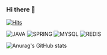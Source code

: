 ### Hi there 👋

<!--
**kmg159753/kmg159753** is a ✨ _special_ ✨ repository because its `README.md` (this file) appears on your GitHub profile.

Here are some ideas to get you started:

- 🔭 I’m currently working on ...
- 🌱 I’m currently learning ...
- 👯 I’m looking to collaborate on ...
- 🤔 I’m looking for help with ...
- 💬 Ask me about ...
- 📫 How to reach me: ...
- 😄 Pronouns: ...
- ⚡ Fun fact: ...
-->

[![Hits](https://hits.seeyoufarm.com/api/count/incr/badge.svg?url=https%3A%2F%2Fgithub.com%2Fkmg159753&count_bg=%233D3FC8&title_bg=%23555555&icon=dev-dot-to.svg&icon_color=%23E7E7E7&title=hits&edge_flat=false)](https://hits.seeyoufarm.com)

![JAVA](https://img.shields.io/badge/JAVA-007396.svg?&style=for-the-badge&logo=JAVA&logoColor=white)
![SPRING](https://img.shields.io/badge/SPRING-6DB33F.svg?&style=for-the-badge&logo=SPRING&logoColor=white)
![MYSQL](https://img.shields.io/badge/MYSQL-4479A1.svg?&style=for-the-badge&logo=MYSQL&logoColor=white)
![REDIS](https://img.shields.io/badge/REDIS-4479A1.svg?&style=for-the-badge&logo=REDIS&logoColor=white)


![Anurag's GitHub stats](https://github-readme-stats.vercel.app/api?ANGO=anuraghazra&show_icons=true&theme=radical)

